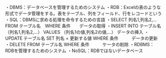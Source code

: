 ・DBMS：データベースを管理するためのシステム
・RDB：Excelの表のような形式でデータ管理をする。表をテーブル、列をフィールド、行をレコードという
・SQL：DBMSに求める処理を命令するための言語
・SELECT 列名1,列名2,... FROM テーブル名　WHERE 条件　　データの取得
・INSERT INTO テーブル名（列名1,列名2,...） VALUES （列名1の値,列名2の値,...）   データの挿入
・UPDATE テーブル名 SET 列名 = 更新する値 WHERE 条件　　　データの更新
・DELETE FROM テーブル名 WHERE 条件　　　ケータの削除
・RDBMS：RDBを管理するためのシステム
・NoSQL：RDBではないデータベース

